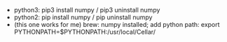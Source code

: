 * python3: pip3 install numpy / pip3 uninstall numpy   
* python2: pip install numpy / pip uninstall numpy  
* (this one works for me) brew: numpy installed; add python path: export PYTHONPATH=$PYTHONPATH:/usr/local/Cellar/  
